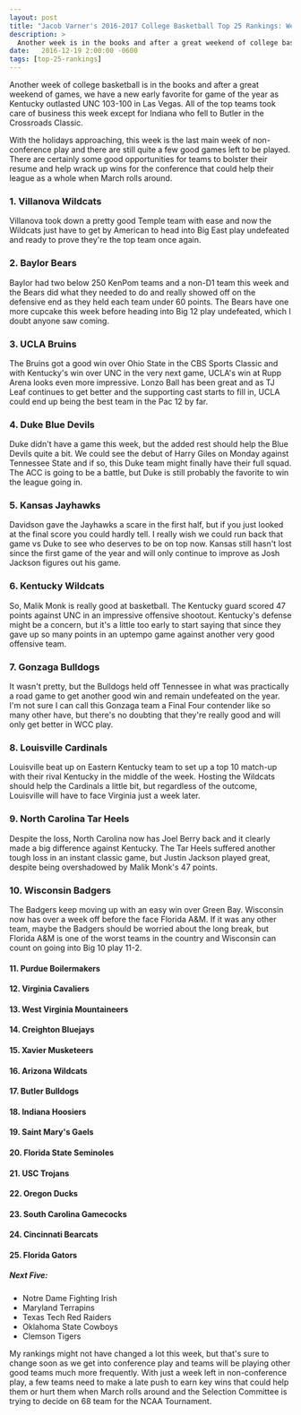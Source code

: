 ```yaml
---
layout: post
title: "Jacob Varner's 2016-2017 College Basketball Top 25 Rankings: Week 7"
description: >
  Another week is in the books and after a great weekend of college basketball, we might have the early favorite for game of the year.
date:   2016-12-19 2:00:00 -0600
tags: [top-25-rankings]
---
```

Another week of college basketball is in the books and after a great weekend of games, we have a new early favorite for game of the year as Kentucky outlasted UNC 103-100 in Las Vegas. All of the top teams took care of business this week except for Indiana who fell to Butler in the Crossroads Classic.

With the holidays approaching, this week is the last main week of non-conference play and there are still quite a few good games left to be played. There are certainly some good opportunities for teams to bolster their resume and help wrack up wins for the conference that could help their league as a whole when March rolls around.

### 1. Villanova Wildcats
Villanova took down a pretty good Temple team with ease and now the Wildcats just have to get by American to head into Big East play undefeated and ready to prove they're the top team once again.

### 2. Baylor Bears
Baylor had two below 250 KenPom teams and a non-D1 team this week and the Bears did what they needed to do and really showed off on the defensive end as they held each team under 60 points. The Bears have one more cupcake this week before heading into Big 12 play undefeated, which I doubt anyone saw coming.

### 3. UCLA Bruins
The Bruins got a good win over Ohio State in the CBS Sports Classic and with Kentucky's win over UNC in the very next game, UCLA's win at Rupp Arena looks even more impressive. Lonzo Ball has been great and as TJ Leaf continues to get better and the supporting cast starts to fill in, UCLA could end up being the best team in the Pac 12 by far.

### 4. Duke Blue Devils
Duke didn't have a game this week, but the added rest should help the Blue Devils quite a bit. We could see the debut of Harry Giles on Monday against Tennessee State and if so, this Duke team might finally have their full squad. The ACC is going to be a battle, but Duke is still probably the favorite to win the league going in.

### 5. Kansas Jayhawks
Davidson gave the Jayhawks a scare in the first half, but if you just looked at the final score you could hardly tell. I really wish we could run back that game vs Duke to see who deserves to be on top now. Kansas still hasn't lost since the first game of the year and will only continue to improve as Josh Jackson figures out his game.

### 6. Kentucky Wildcats
So, Malik Monk is really good at basketball. The Kentucky guard scored 47 points against UNC in an impressive offensive shootout. Kentucky's defense might be a concern, but it's a little too early to start saying that since they gave up so many points in an uptempo game against another very good offensive team.

### 7. Gonzaga Bulldogs
It wasn't pretty, but the Bulldogs held off Tennessee in what was practically a road game to get another good win and remain undefeated on the year. I'm not sure I can call this Gonzaga team a Final Four contender like so many other have, but there's no doubting that they're really good and will only get better in WCC play.

### 8. Louisville Cardinals
Louisville beat up on Eastern Kentucky team to set up a top 10 match-up with their rival Kentucky in the middle of the week. Hosting the Wildcats should help the Cardinals a little bit, but regardless of the outcome, Louisville will have to face Virginia just a week later.

### 9. North Carolina Tar Heels
Despite the loss, North Carolina now has Joel Berry back and it clearly made a big difference against Kentucky. The Tar Heels suffered another tough loss in an instant classic game, but Justin Jackson played great, despite being overshadowed by Malik Monk's 47 points.

### 10. Wisconsin Badgers
The Badgers keep moving up with an easy win over Green Bay. Wisconsin now has over a week off before the face Florida A&M. If it was any other team, maybe the Badgers should be worried about the long break, but Florida A&M is one of the worst teams in the country and Wisconsin can count on going into Big 10 play 11-2.

#### 11. Purdue Boilermakers

#### 12. Virginia Cavaliers

#### 13. West Virginia Mountaineers

#### 14. Creighton Bluejays

#### 15. Xavier Musketeers

#### 16. Arizona Wildcats

#### 17. Butler Bulldogs

#### 18. Indiana Hoosiers

#### 19. Saint Mary's Gaels

#### 20. Florida State Seminoles

#### 21. USC Trojans

#### 22. Oregon Ducks

#### 23. South Carolina Gamecocks

#### 24. Cincinnati Bearcats

#### 25. Florida Gators

##### Next Five:
- Notre Dame Fighting Irish
- Maryland Terrapins
- Texas Tech Red Raiders
- Oklahoma State Cowboys
- Clemson Tigers

My rankings might not have changed a lot this week, but that's sure to change soon as we get into conference play and teams will be playing other good teams much more frequently. With just a week left in non-conference play, a few teams need to make a late push to earn key wins that could help them or hurt them when March rolls around and the Selection Committee is trying to decide on 68 team for the NCAA Tournament.
